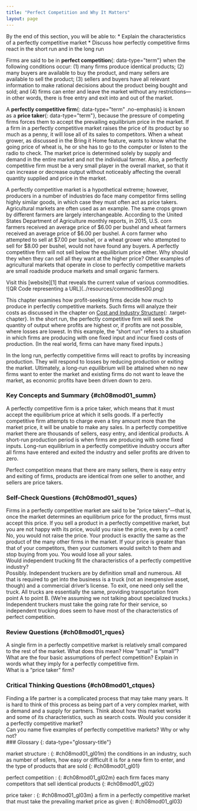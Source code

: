 ```yaml
---
title: "Perfect Competition and Why It Matters"
layout: page
---
```



<div data-type="abstract" markdown="1">
By the end of this section, you will be able to:
* Explain the characteristics of a perfectly competitive market
* Discuss how perfectly competitive firms react in the short run and in the long run

</div>

Firms are said to be in **perfect competition**{: data-type="term"} when the following conditions occur: (1) many firms produce identical products; (2) many buyers are available to buy the product, and many sellers are available to sell the product; (3) sellers and buyers have all relevant information to make rational decisions about the product being bought and sold; and (4) firms can enter and leave the market without any restrictions—in other words, there is free entry and exit into and out of the market.

A **perfectly competitive firm**{: data-type="term" .no-emphasis} is known as a **price taker**{: data-type="term"}, because the pressure of competing firms forces them to accept the prevailing equilibrium price in the market. If a firm in a perfectly competitive market raises the price of its product by so much as a penny, it will lose all of its sales to competitors. When a wheat grower, as discussed in the Bring it Home feature, wants to know what the going price of wheat is, he or she has to go to the computer or listen to the radio to check. The market price is determined solely by supply and demand in the entire market and not the individual farmer. Also, a perfectly competitive firm must be a very small player in the overall market, so that it can increase or decrease output without noticeably affecting the overall quantity supplied and price in the market.

A perfectly competitive market is a hypothetical extreme; however, producers in a number of industries do face many competitor firms selling highly similar goods, in which case they must often act as price takers. Agricultural markets are often used as an example. The same crops grown by different farmers are largely interchangeable. According to the United States Department of Agriculture monthly reports, in 2015, U.S. corn farmers received an average price of $6.00 per bushel and wheat farmers received an average price of $6.00 per bushel. A corn farmer who attempted to sell at $7.00 per bushel, or a wheat grower who attempted to sell for $8.00 per bushel, would not have found any buyers. A perfectly competitive firm will not sell below the equilibrium price either. Why should they when they can sell all they want at the higher price? Other examples of agricultural markets that operate in close to perfectly competitive markets are small roadside produce markets and small organic farmers.

<div data-type="note" data-has-label="true" id="ch08mod01_linkup01" class="economics linkup" data-label="" markdown="1">
Visit this [website][1] that reveals the current value of various commodities.

<div data-type="media" id="ch08mod01_qr01" data-alt="QR Code representing a URL">
![QR Code representing a URL](../resources/commodities00.png)
</div>
</div>

This chapter examines how profit-seeking firms decide how much to produce in perfectly competitive markets. Such firms will analyze their costs as discussed in the chapter on [Cost and Industry Structure](/m48620){: .target-chapter}. In the short run, the perfectly competitive firm will seek the quantity of output where profits are highest or, if profits are not possible, where losses are lowest. In this example, the “short run” refers to a situation in which firms are producing with one fixed input and incur fixed costs of production. (In the real world, firms can have many fixed inputs.)

In the long run, perfectly competitive firms will react to profits by increasing production. They will respond to losses by reducing production or exiting the market. Ultimately, a long-run *equilibrium* will be attained when no new firms want to enter the market and existing firms do not want to leave the market, as economic profits have been driven down to zero.

### Key Concepts and Summary   {#ch08mod01_summ}

A perfectly competitive firm is a price taker, which means that it must accept the equilibrium price at which it sells goods. If a perfectly competitive firm attempts to charge even a tiny amount more than the market price, it will be unable to make any sales. In a perfectly competitive market there are thousands of sellers, easy entry, and identical products. A short-run production period is when firms are producing with some fixed inputs. Long-run equilibrium in a perfectly competitive industry occurs after all firms have entered and exited the industry and seller profits are driven to zero.

Perfect competition means that there are many sellers, there is easy entry and exiting of firms, products are identical from one seller to another, and sellers are price takers.

### Self-Check Questions   {#ch08mod01_sques}

<div data-type="exercise" id="ch08mod01_sques01">
<div data-type="problem" id="ch08mod01_sques01p" markdown="1">
Firms in a perfectly competitive market are said to be “price takers”—that is, once the market determines an equilibrium price for the product, firms must accept this price. If you sell a product in a perfectly competitive market, but you are not happy with its price, would you raise the price, even by a cent?

</div>
<div data-type="solution" id="ch08mod01_sques01s" markdown="1">
No, you would not raise the price. Your product is exactly the same as the product of the many other firms in the market. If your price is greater than that of your competitors, then your customers would switch to them and stop buying from you. You would lose all your sales.

</div>
</div>

<div data-type="exercise" id="ch08mod01_sques02">
<div data-type="problem" id="ch08mod01_sques02p" markdown="1">
Would independent trucking fit the characteristics of a perfectly competitive industry?

</div>
<div data-type="solution" id="ch08mod01_sques02s" markdown="1">
Possibly. Independent truckers are by definition small and numerous. All that is required to get into the business is a truck (not an inexpensive asset, though) and a commercial driver’s license. To exit, one need only sell the truck. All trucks are essentially the same, providing transportation from point A to point B. (We’re assuming we not talking about specialized trucks.) Independent truckers must take the going rate for their service, so independent trucking does seem to have most of the characteristics of perfect competition.

</div>
</div>

### Review Questions   {#ch08mod01_rques}

<div data-type="exercise" id="ch08mod01_rques01">
<div data-type="problem" id="ch08mod01_rques01p" markdown="1">
A single firm in a perfectly competitive market is relatively small compared to the rest of the market. What does this mean? How “small” is “small”?

</div>
</div>

<div data-type="exercise" id="ch08mod01_rques02">
<div data-type="problem" id="ch08mod01_rques02p" markdown="1">
What are the four basic assumptions of perfect competition? Explain in words what they imply for a perfectly competitive firm.

</div>
</div>

<div data-type="exercise" id="ch08mod01_rques03">
<div data-type="problem" id="ch08mod01_rques03p" markdown="1">
What is a “price taker” firm?

</div>
</div>

### Critical Thinking Questions   {#ch08mod01_ctques}

<div data-type="exercise" id="ch08mod01_ctques01">
<div data-type="problem" id="ch08mod01_ctques01p" markdown="1">
Finding a life partner is a complicated process that may take many years. It is hard to think of this process as being part of a very complex market, with a demand and a supply for partners. Think about how this market works and some of its characteristics, such as search costs. Would you consider it a perfectly competitive market?

</div>
</div>

<div data-type="exercise" id="ch08mod01_ctques02">
<div data-type="problem" id="ch08mod01_ctques02p" markdown="1">
Can you name five examples of perfectly competitive markets? Why or why not?

</div>
</div>

<div data-type="glossary" markdown="1">
### Glossary
{: data-type="glossary-title"}

market structure
: {: #ch08mod01_gl01m} the conditions in an industry, such as number of sellers, how easy or difficult it is for a new firm to enter, and the type of products that are sold
{: #ch08mod01_gl01}

perfect competition
: {: #ch08mod01_gl02m} each firm faces many competitors that sell identical products
{: #ch08mod01_gl02}

price taker
: {: #ch08mod01_gl03m} a firm in a perfectly competitive market that must take the prevailing market price as given
{: #ch08mod01_gl03}

</div>



[1]: http://openstaxcollege.org/l/commodities
